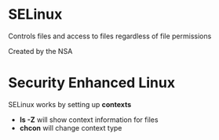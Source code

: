 # SELinux

Controls files and access to files regardless of file permissions
  
Created by the NSA
  
# Security Enhanced Linux

SELinux works by setting up **contexts**

- **ls -Z** will show context information for files
- **chcon** will change context type
